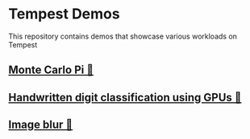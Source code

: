 # Tempest Demos
This repository contains demos that showcase various workloads on Tempest

## [Monte Carlo Pi 📁](monte-carlo-pi)

## [Handwritten digit classification using GPUs 📁](mnist)

## [Image blur 📁](image-blur)
